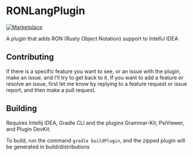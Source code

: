 # RONLangPlugin
[![Marketplace](https://img.shields.io/static/v1?label=&message=Marketplace&labelColor=FFF&color=000&logo=intellij-idea&logoColor=000)](https://plugins.jetbrains.com/plugin/14897-ron/)

A plugin that adds RON (Rusty Object Notation) support to IntelliJ IDEA

## Contributing
If there is a specific feature you want to see, or an issue with the plugin, make an issue, and I'll try to get back to it.
If you want to add a feature or resolve an issue, first let me know by replying to a feature request or issue report, and then make a pull request.


## Building
Requires Intellij IDEA, Gradle CLI and the plugins Grammar-Kit, PsiViewer, and Plugin DevKit.

To build, run the command `gradle buildPlugin`, and the zipped plugin will be generated in build/distributions
